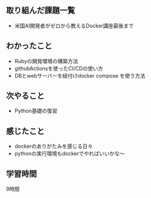 ## 取り組んだ課題一覧
- 米国AI開発者がゼロから教えるDocker講座最後まで

## わかったこと
- Rubyの開発環境の構築方法
- githubActionsを使ったCI/CDの使い方
- DBとwebサーバーを紐付けdocker compose を使う方法
 
## 次やること
- Python基礎の復習
 
## 感じたこと
- dockerのありがたみを感じる日々
- pythonの実行環境もdockerでやればいいかな〜

## 学習時間
9時間